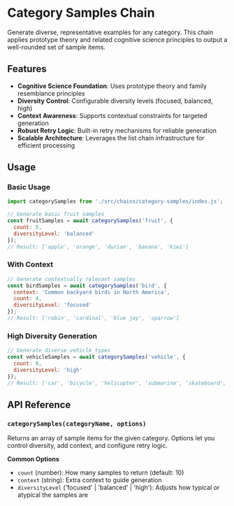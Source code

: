 # Category Samples Chain

Generate diverse, representative examples for any category. This chain applies prototype theory and related cognitive science principles to output a well-rounded set of sample items.

## Features

- **Cognitive Science Foundation**: Uses prototype theory and family resemblance principles
- **Diversity Control**: Configurable diversity levels (focused, balanced, high)
- **Context Awareness**: Supports contextual constraints for targeted generation
- **Robust Retry Logic**: Built-in retry mechanisms for reliable generation
- **Scalable Architecture**: Leverages the list chain infrastructure for efficient processing

## Usage

### Basic Usage

```javascript
import categorySamples from './src/chains/category-samples/index.js';

// Generate basic fruit samples
const fruitSamples = await categorySamples('fruit', {
  count: 5,
  diversityLevel: 'balanced'
});
// Result: ['apple', 'orange', 'durian', 'banana', 'kiwi']
```

### With Context

```javascript
// Generate contextually relevant samples
const birdSamples = await categorySamples('bird', {
  context: 'Common backyard birds in North America',
  count: 4,
  diversityLevel: 'focused'
});
// Result: ['robin', 'cardinal', 'blue jay', 'sparrow']
```

### High Diversity Generation

```javascript
// Generate diverse vehicle types
const vehicleSamples = await categorySamples('vehicle', {
  count: 6,
  diversityLevel: 'high'
});
// Result: ['car', 'bicycle', 'helicopter', 'submarine', 'skateboard', 'spaceship']
```

## API Reference

### `categorySamples(categoryName, options)`

Returns an array of sample items for the given category. Options let you control diversity, add context, and configure retry logic.

**Common Options**

- `count` (number): How many samples to return (default: 10)
- `context` (string): Extra context to guide generation
- `diversityLevel` ('focused' | 'balanced' | 'high'): Adjusts how typical or atypical the samples are
